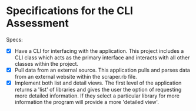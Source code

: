 # Specifications for the CLI Assessment

Specs:
- [x] Have a CLI for interfacing with the application.  This project includes a CLI class which acts as the primary interface and interacts with all other classes within the project.
- [x] Pull data from an external source.  This application pulls and parses data from an external website within the scraper.rb file.
- [x] Implement both list and detail views.  The first level of the application returns a 'list' of libraries and gives the user the option of requesting more detailed information. If they select a particular library for more information the program will provide a more 'detailed view'.
